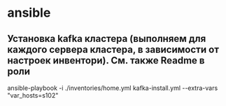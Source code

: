 # ansible


## Установка kafka кластера (выполняем для каждого сервера кластера, в зависимости от настроек инвентори). См. также Readme в роли
ansible-playbook -i ./inventories/home.yml  kafka-install.yml  --extra-vars "var_hosts=s102"